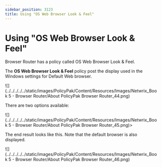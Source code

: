 ```yaml
---
sidebar_position: 3123
title: Using "OS Web Browser Look & Feel"
---
```


# Using "OS Web Browser Look & Feel"

Browser Router has a policy called OS Web Browser Look & Feel.

The **OS Web Browser Look & Feel** policy post the display used in the Windows settings for Default Web browser.

![](../../../../../static/images/PolicyPak/Content/Resources/Images/Netwrix_Book 5 - Browser Router/About PolicyPak Browser Router_44.png)

There are two options available:

![](../../../../../static/images/PolicyPak/Content/Resources/Images/Netwrix_Book 5 - Browser Router/About PolicyPak Browser Router_45.png)>

The end result looks like this. Note that the default browser is also displayed.

![](../../../../../static/images/PolicyPak/Content/Resources/Images/Netwrix_Book 5 - Browser Router/About PolicyPak Browser Router_46.png)